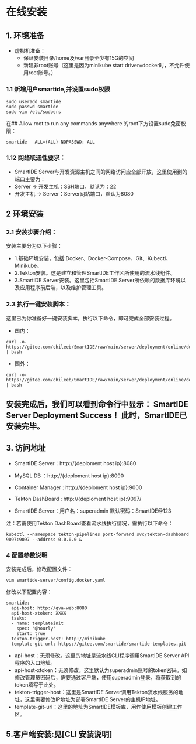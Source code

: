 # 在线安装
## 1. 环境准备
- 虚拟机准备：
    - 保证安装目录/home及/var目录至少有15G的空间
    - 新建非root账号（这里是因为minikube start driver=docker时，不允许使用root账号。）
### 1.1 新增用户smartide,并设置sudo权限
```
sudo useradd smartide
sudo passwd smartide
sudo vim /etc/sudoers
```
在## Allow root to run any commands anywhere 的root下方设置sudo免密权限：
```
smartide   ALL=(ALL) NOPASSWD: ALL
```
### 1.12 网络联通性要求：
- SmartIDE Server与开发资源主机之间的网络访问应全部开放，这里使用到的端口主要为：
- Server -> 开发主机：SSH端口，默认为：22
- 开发主机 -> Server：Server网站端口，默认为8080
## 2 环境安装
### 2.1 安装步骤介绍：
安装主要分为以下步骤：
- 1.基础环境安装，包括:Docker、Docker-Compose、Git、Kubectl、Minikube。
- 2.Tekton安装。这是建立和管理SmartIDE工作区所使用的流水线组件。
- 3.SmartIDE Server安装。这里包括SmartIDE Server所依赖的数据库环境以及应用程序前后端，以及维护管理工具。
### 2.3 执行一键安装脚本：
这里已为你准备好一键安装脚本，执行以下命令，即可完成全部安装过程。
- 国内：
```language=bash
curl -o- https://gitee.com/chileeb/SmartIDE/raw/main/server/deployment/online/deployment_cn.sh | bash
```
- 国外：
```language=bash
curl -o- https://gitee.com/chileeb/SmartIDE/raw/main/server/deployment/online/deployment.sh | bash
```
安装完成后，我们可以看到命令行中显示：
SmartIDE Server Deployment Success！
此时，SmartIDE已安装完毕。
- 
## 3. 访问地址
- SmartIDE Server：http://{deploment host ip}:8080
- MySQL DB ：http://{deploment host ip}:8090
- Container Manager : http://{deploment host ip}:9000
- Tekton DashBoard : http://{deploment host ip}:9097/

- SmartIDE Server：用户名：superadmin 默认密码：SmartIDE@123

注：若需使用Tekton DashBoard查看流水线执行情况，需执行以下命令：
```
kubectl --namespace tekton-pipelines port-forward svc/tekton-dashboard 9097:9097 --address 0.0.0.0 &
```
### 4 配置参数说明
安装完成后，修改配置文件：
```
vim smartide-server/config.docker.yaml
```
修改以下配置内容：
```
smartide:
  api-host: http://gva-web:8080
  api-host-xtoken: XXXX
  tasks:
  - name: templateinit
    spec: '@hourly'
    start: true
  tekton-trigger-host: http://minikube
  template-git-url: https://gitee.com/smartide/smartide-templates.git
```
- api-host：无须修改。这里的地址是流水线CLI程序调用SmartIDE Server API程序的入口地址。
- api-host-xtoken：无须修改。这里默认为superadmin账号的token密码。如修改管理员密码后，需要通过客户端，使用superadmin登录，将获取到的token填写于此处。
- tekton-trigger-host：这里是SmartIDE Server调用Tekton流水线服务的地址，这里需要修改IP地址为部署SmartIDE Server的主机IP地址。
- template-git-url：这里的地址为SmartIDE模板库，用作使用模板创建工作区。

## 5.客户端安装:见[CLI 安装说明]
